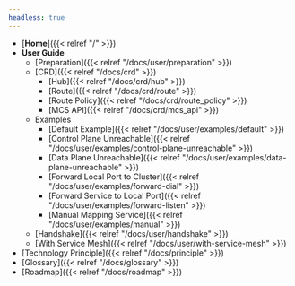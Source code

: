 ```yaml
---
headless: true
---
```


- [**Home**]({{< relref "/" >}})
- **User Guide**
  - [Preparation]({{< relref "/docs/user/preparation" >}})
  - [CRD]({{< relref "/docs/crd" >}})
    - [Hub]({{< relref "/docs/crd/hub" >}})
    - [Route]({{< relref "/docs/crd/route" >}})
    - [Route Policy]({{< relref "/docs/crd/route_policy" >}})
    - [MCS API]({{< relref "/docs/crd/mcs_api" >}})
  - Examples
    - [Default Example]({{< relref "/docs/user/examples/default" >}})
    - [Control Plane Unreachable]({{< relref "/docs/user/examples/control-plane-unreachable" >}})
    - [Data Plane Unreachable]({{< relref "/docs/user/examples/data-plane-unreachable" >}})
    - [Forward Local Port to Cluster]({{< relref "/docs/user/examples/forward-dial" >}})
    - [Forward Service to Local Port]({{< relref "/docs/user/examples/forward-listen" >}})
    - [Manual Mapping Service]({{< relref "/docs/user/examples/manual" >}})
  - [Handshake]({{< relref "/docs/user/handshake" >}})
  - [With Service Mesh]({{< relref "/docs/user/with-service-mesh" >}})
- [Technology Principle]({{< relref "/docs/principle" >}})
- [Glossary]({{< relref "/docs/glossary" >}})
- [Roadmap]({{< relref "/docs/roadmap" >}})
